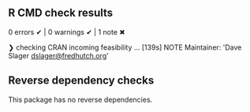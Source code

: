 ## R CMD check results

0 errors ✔ | 0 warnings ✔ | 1 note ✖

❯ checking CRAN incoming feasibility ... [139s] NOTE
  Maintainer: 'Dave Slager <dslager@fredhutch.org>'

## Reverse dependency checks

This package has no reverse dependencies.
